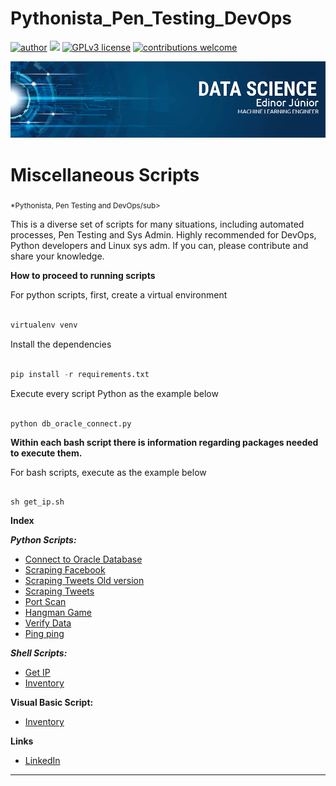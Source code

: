 # Pythonista_Pen_Testing_DevOps
[![author](https://img.shields.io/badge/author-edinojr-red.svg)](https://www.linkedin.com/in/edinorjr) [![](https://img.shields.io/badge/python-3.7+-blue.svg)](https://www.python.org/downloads/release/python-365/) [![GPLv3 license](https://img.shields.io/badge/License-GPLv3-blue.svg)](http://perso.crans.org/besson/LICENSE.html) [![contributions welcome](https://img.shields.io/badge/contributions-welcome-brightgreen.svg?style=flat)](https://github.com/zorrex82/miscellaneous_scripts)

<p align="center">
  <img src="banner_ds.png" >
</p>

# Miscellaneous Scripts
<sub>*Pythonista, Pen Testing and DevOps/sub>

This is a diverse set of scripts for many situations, including automated processes, Pen Testing and Sys Admin. Highly recommended for DevOps, Python developers and Linux sys adm.
If you can, please contribute and share your knowledge.

**How to proceed to running scripts**

For python scripts, first, create a virtual environment

``` python

virtualenv venv

```

Install the dependencies

``` python

pip install -r requirements.txt

```
Execute every script Python as the example below

```python

python db_oracle_connect.py

```
**Within each bash script there is information regarding packages needed to execute them.**

For bash scripts, execute as the example below

``` shell

sh get_ip.sh 

```


**Index**

***Python Scripts:***
* [Connect to Oracle Database](encurtador.com.br/cyDK0)
* [Scraping Facebook](encurtador.com.br/iyA36)
* [Scraping Tweets Old version](encurtador.com.br/wELX5)
* [Scraping Tweets](encurtador.com.br/mDKS2)
* [Port Scan](encurtador.com.br/qtKSZ)
* [Hangman Game](encurtador.com.br/osBUY)
* [Verify Data](encurtador.com.br/gSY47)
* [Ping ping](encurtador.com.br/hmpyP)

***Shell Scripts:***
* [Get IP](encurtador.com.br/iIP02)
* [Inventory](encurtador.com.br/bekIQ)

**Visual Basic Script:**
* [Inventory](encurtador.com.br/ehpPT)

**Links**
* [LinkedIn](https://www.linkedin.com/in/edinorjr)
---




